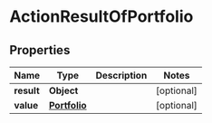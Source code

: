 

# ActionResultOfPortfolio


## Properties

Name | Type | Description | Notes
------------ | ------------- | ------------- | -------------
**result** | **Object** |  |  [optional]
**value** | [**Portfolio**](Portfolio.md) |  |  [optional]



